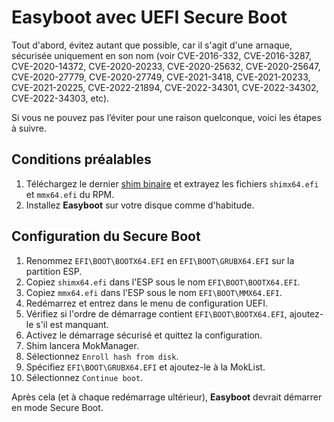 Easyboot avec UEFI Secure Boot
==============================

Tout d'abord, évitez autant que possible, car il s'agit d'une arnaque, sécurisée uniquement en son nom (voir CVE-2016-332,
CVE-2016-3287, CVE-2020-14372, CVE-2020-20233, CVE-2020-25632, CVE-2020-25647, CVE-2020-27779, CVE-2020-27749, CVE-2021-3418,
CVE-2021-20233, CVE-2021-20225, CVE-2022-21894, CVE-2022-34301, CVE-2022-34302, CVE-2022-34303, etc).

Si vous ne pouvez pas l’éviter pour une raison quelconque, voici les étapes à suivre.

Conditions préalables
---------------------

1. Téléchargez le dernier [shim binaire](https://kojipkgs.fedoraproject.org/packages/shim) et extrayez les fichiers `shimx64.efi`
   et `mmx64.efi` du RPM.
2. Installez **Easyboot** sur votre disque comme d'habitude.

Configuration du Secure Boot
----------------------------

1. Renommez `EFI\BOOT\BOOTX64.EFI` en `EFI\BOOT\GRUBX64.EFI` sur la partition ESP.
2. Copiez `shimx64.efi` dans l'ESP sous le nom `EFI\BOOT\BOOTX64.EFI`.
3. Copiez `mmx64.efi` dans l'ESP sous le nom `EFI\BOOT\MMX64.EFI`.
4. Redémarrez et entrez dans le menu de configuration UEFI.
5. Vérifiez si l'ordre de démarrage contient `EFI\BOOT\BOOTX64.EFI`, ajoutez-le s'il est manquant.
6. Activez le démarrage sécurisé et quittez la configuration.
7. Shim lancera MokManager.
8. Sélectionnez `Enroll hash from disk`.
9. Spécifiez `EFI\BOOT\GRUBX64.EFI` et ajoutez-le à la MokList.
10. Sélectionnez `Continue boot`.

Après cela (et à chaque redémarrage ultérieur), **Easyboot** devrait démarrer en mode Secure Boot.
